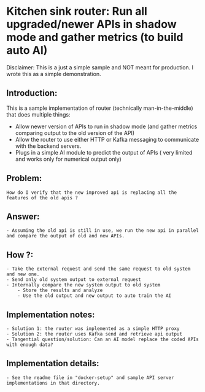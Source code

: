 # Kitchen sink router: Run all upgraded/newer APIs in shadow mode and gather metrics (to build auto AI)

Disclaimer: This is a just a simple sample and NOT meant for production. I wrote this as a simple demonstration.

## Introduction:
This is a sample implementation of router (technically man-in-the-middle) that does multiple things:
- Allow newer version of APIs to run in shadow mode (and gather metrics comparing output to the old version of the API)
- Allow the router to use either HTTP or Kafka messaging to communicate with the backend servers.
- Plugs in a simple AI module to predict the output of APIs ( very limited and works only for numerical output only)

## Problem:
    How do I verify that the new improved api is replacing all the features of the old apis ?

## Answer:
    - Assuming the old api is still in use, we run the new api in parallel and compare the output of old and new APIs.

## How ?:
    - Take the external request and send the same request to old system and new one. 
    - Send only old system output to external request
    - Internally compare the new system output to old system
        - Store the results and analyze
        - Use the old output and new output to auto train the AI

## Implementation notes:
    - Solution 1: the router was implemented as a simple HTTP proxy
    - Solution 2: the router uses Kafka send and retrieve api output
    - Tangential question/solution: Can an AI model replace the coded APIs with enough data?

## Implementation details:
    - See the readme file in "docker-setup" and sample API server implementations in that directory.



        

